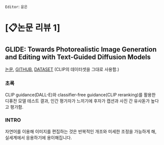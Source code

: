 `Editor`: `윤은`

# **[📋논문 리뷰 1]** 

## GLIDE: Towards Photorealistic Image Generation and Editing with Text-Guided Diffusion Models

[논문](https://arxiv.org/pdf/2112.10741), [GITHUB](https://github.com/openai/glide-text2im), [DATASET](https://github.com/openai/clip) (CLIP의 데이터셋을 그대로 사용함.)

### 초록
CLIP guidance(DALL-E)와 classifier-free guidance(CLIP reranking)를 활용한 디퓨전 모델 테스트 결과, 인간 평가자가 느끼기에 후자가 캡션과 사진 간 유사돋가 높다고 평가함.

### INTRO
자연어를 이용해 이미지를 편집하는 것은 반복적인 개조와 미세한 조정을 가능하게 해, 실세계에서 응용하기에 용이해집니다.
